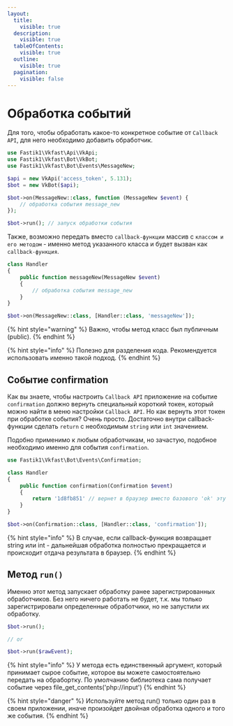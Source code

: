 ```yaml
---
layout:
  title:
    visible: true
  description:
    visible: true
  tableOfContents:
    visible: true
  outline:
    visible: true
  pagination:
    visible: false
---
```


# Обработка событий

Для того, чтобы обработать какое-то конкретное событие от `Callback API`, для него необходимо добавить обработчик.

```php
use Fastik1\Vkfast\Api\VkApi;
use Fastik1\Vkfast\Bot\VkBot;
use Fastik1\Vkfast\Bot\Events\MessageNew;

$api = new VkApi('access_token', 5.131);
$bot = new VkBot($api);

$bot->on(MessageNew::class, function (MessageNew $event) {
    // обработка события message_new
});

$bot->run(); // запуск обработки события
```

Также, возможно передать вместо `callback-функции` массив с `классом и его методом` - именно метод указанного класса и будет вызван как `callback-функция`.

```php
class Handler
{
    public function messageNew(MessageNew $event)
    {
        // обработка события message_new
    }
}

$bot->on(MessageNew::class, [Handler::class, 'messageNew']);
```

{% hint style="warning" %}
Важно, чтобы метод класс был публичным (public).
{% endhint %}

{% hint style="info" %}
Полезно для разделения кода. Рекомендуется использовать именно такой подход.
{% endhint %}

## Событие confirmation

Как вы знаете, чтобы настроить `Callback API` приложение на событие `confirmation`  должно вернуть специальный короткий токен, который можно найти в меню настройки `Callback API`. Но как вернуть этот токен при обработке события? Очень просто. Достаточно внутри callback-функции сделать `return` с необходимым `string` или `int` значением.

Подобно применимо к любым обработчикам, но зачастую, подобное необходимо именно для события `confirmation`.

```php
use Fastik1\Vkfast\Bot\Events\Confirmation;

class Handler
{
    public function confirmation(Confirmation $event)
    {
        return '1d8fb851' // вернет в браузер вместо базового 'ok' эту строчку и прекратит дальнейшую обработку
    }
}

$bot->on(Confirmation::class, [Handler::class, 'confirmation']);
```

{% hint style="info" %}
В случае, если callback-функция возвращает string или int - дальнейшая обработка полностью прекращается и происходит отдача результата в браузер.
{% endhint %}

## Метод `run()`

Именно этот метод запускает обработку ранее зарегистрированных обработчиков. Без него ничего работать не будет, т.к. мы только зарегистрировали определенные обработчики, но не запустили их обработку.

```php
$bot->run();

// or

$bot->run($rawEvent);
```

{% hint style="info" %}
У метода есть единственный аргумент, который принимает сырое событие, которое вы можете самостоятельно передать на обрабортку. По умолчанию библиотека сама получает событие через file\_get\_contents('php://input')
{% endhint %}

{% hint style="danger" %}
Используйте метод run() только один раз в своем приложении, иначе произойдет двойная обработка одного и того же события.
{% endhint %}
